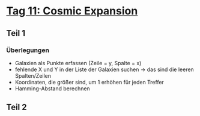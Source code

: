 # [Tag 11: Cosmic Expansion](https://adventofcode.com/2023/day/11)

## Teil 1

### Überlegungen

- Galaxien als Punkte erfassen (Zeile = y, Spalte = x)
- fehlende X und Y in der Liste der Galaxien suchen -> das sind die leeren Spalten/Zeilen
- Koordinaten, die größer sind, um 1 erhöhen für jeden Treffer
- Hamming-Abstand berechnen

## Teil 2
